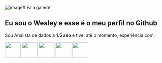 ![image](https://github.com/robertowesley/robertowesley/assets/143567498/9575cf34-3e6b-4a7d-84f5-39a2f4de9ab9)# Fala galera!!

## Eu sou o Wesley e esse é o meu perfil no Github

Sou Analista de dados a **1.5 ano** e tive, até o momento, experiência com:

<img src="https://www.flaticon.com/free-icon/excel_732220?term=excel&page=1&position=1&origin=search&related_id=732220" width="50px">
<img src="https://static-00.iconduck.com/assets.00/next-js-icon-512x512-zuauazrk.png" width="50px" >
<img src="https://upload.wikimedia.org/wikipedia/commons/9/91/Electron_Software_Framework_Logo.svg" width="50px" style="border">
<img src="https://cdn-icons-png.flaticon.com/512/5968/5968292.png" width="50px" style="border">
<img src="https://cdn-icons-png.flaticon.com/512/5968/5968242.png" width="50px" style="border">
</div>
<br>
